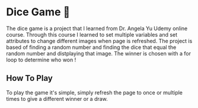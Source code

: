 # Dice Game 🎲
The dice game is a project that I learned from Dr. Angela Yu Udemy online course.
Through this course I learned to set multiple variables and set attributes to change different images when page is refreshed.
The project is based of finding a random number and finding the dice that equal the random number and distplaying that image.
The winner is chosen with a for loop to determine who won !

## How To Play
To play the game it's simple, simply refresh the page to once or multiple times to give a different winner or a draw.
